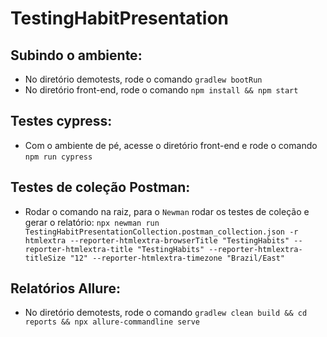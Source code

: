 # TestingHabitPresentation

## Subindo o ambiente:

* No diretório demotests, rode o comando `gradlew bootRun`
* No diretório front-end, rode o comando `npm install && npm start`

## Testes cypress:

* Com o ambiente de pé, acesse o diretório front-end e rode o comando `npm run cypress`

## Testes de coleção Postman:

* Rodar o comando na raiz, para o `Newman` rodar os testes de coleção e gerar o relatório:
`npx newman run TestingHabitPresentationCollection.postman_collection.json -r htmlextra --reporter-htmlextra-browserTitle "TestingHabits" --reporter-htmlextra-title "TestingHabits" --reporter-htmlextra-titleSize "12" --reporter-htmlextra-timezone "Brazil/East"`

## Relatórios Allure:

* No diretório demotests, rode o comando `gradlew clean build && cd reports && npx allure-commandline serve`